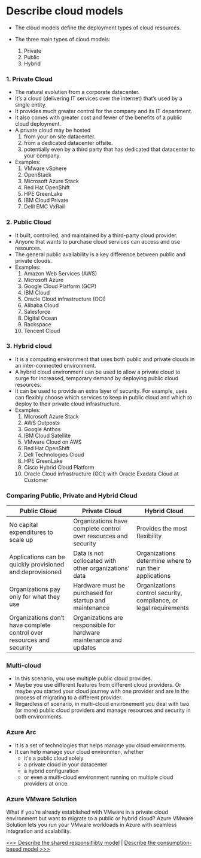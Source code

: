 # Describe cloud models

- The cloud models define the deployment types of cloud resources. 
- The three main types of cloud models:
    
    1. Private
    2. Public
    3. Hybrid

### 1. Private Cloud

- The natural evolution from a corporate datacenter.
- It’s a cloud (delivering IT services over the internet) that’s used by a single entity.
- It provides much greater control for the company and its IT department.
- It also comes with greater cost and fewer of the benefits of a public cloud deployment.
- A private cloud may be hosted 
    1. from your on site datacenter.
    2. from a dedicated datacenter offsite.
    3. potentially even by a third party that has dedicated that datacenter to your company.
- Examples:
    1. VMware vSphere
    2. OpenStack
    3. Microsoft Azure Stack
    4. Red Hat OpenShift
    5. HPE GreenLake
    6. IBM Cloud Private
    7. Delll EMC VxRail

### 2. Public Cloud

- It built, controlled, and maintained by a third-party cloud provider.
- Anyone that wants to purchase cloud services can access and use resources. 
- The general public availability is a key difference between public and private clouds.
- Examples: 
    1. Amazon Web Services (AWS)
    2. Microsoft Azure
    3. Google Cloud Platform (GCP)
    4. IBM Cloud
    5. Oracle Cloud infrastructure (OCI)
    6. Alibaba Cloud
    7. Salesforce
    8. Digital Ocean
    9. Rackspace
    10. Tencent Cloud

### 3. Hybrid cloud

- It is a computing environment that uses both public and private clouds in an inter-connected environment. 
- A hybrid cloud environment can be used to allow a private cloud to surge for increased, temporary demand by deploying public cloud resources.
- It can be used to provide an extra layer of security. For example, uses can flexibly choose which services to keep in public cloud and which to deploy to their private cloud infrastructure.
- Examples:
    1. Microsoft Azure Stack
    2. AWS Outposts
    3. Google Anthos
    4. IBM Cloud Satellite
    5. VMware Cloud on AWS
    6. Red Hat OpenShift
    7. Dell Technologies Cloud
    8. HPE GreenLake
    9. Cisco Hybrid Cloud Platform
    10. Oracle Cloud infrastructure (OCI) with Oracle Exadata Cloud at Customer


### Comparing Public, Private and Hybrid Cloud

| Public Cloud | Private Cloud | Hybrid Cloud |
| ------------ | ------------- | ------------- |
| No capital expenditures to scale up | Organizations have complete control over resources and security | Provides the most flexibility |
| Applications can be quickly provisioned and deprovisioned | Data is not collocated with other organizations’ data | Organizations determine where to run their applications |
| Organizations pay only for what they use | Hardware must be purchased for startup and maintenance	| Organizations control security, compliance, or legal requirements |
| Organizations don’t have complete control over resources and security	| Organizations are responsible for hardware maintenance and updates | |


### Multi-cloud

- In this scenario, you use multiple public cloud provides.
- Maybe you use different features from different cloud providers. Or maybe you started your cloud journey with one provider and are in the process of migrating to a different provider.
- Regardless of scenario, in multi-cloud environement you deal with two (or more) public cloud providers and manage resources and security in both environments.

### Azure Arc

- It is a set of technologies that helps manage you cloud environments.
- It can help manage your cloud environmen, whether 
    - it's a public cloud solely
    - a private cloud in your datacenter
    - a hybrid configuration
    - or even a multi-cloud environment running on multiple cloud providers at once.

### Azure VMware Solution

What if you’re already established with VMware in a private cloud environment but want to migrate to a public or hybrid cloud? Azure VMware Solution lets you run your VMware workloads in Azure with seamless integration and scalability.


[<<< Describe the shared responsitlibty model](102-describe-the-shared-responsiblity-model.md) | [Describe the consumption-based model >>>](106-describe-the-consumption-based-model.md)